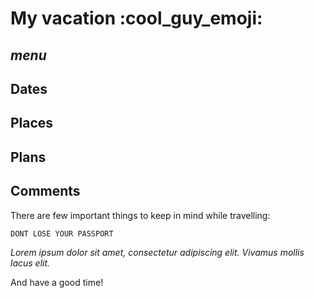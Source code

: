 # My vacation :cool_guy_emoji:

## *menu*

## __Dates__ 

## __Places__

## __Plans__ 

## __Comments__

 There are few important things to keep in mind while travelling: 

 ``` DONT LOSE YOUR PASSPORT ```

 *Lorem ipsum dolor sit amet, consectetur adipiscing elit. Vivamus mollis lacus elit.*

 And have a good time!